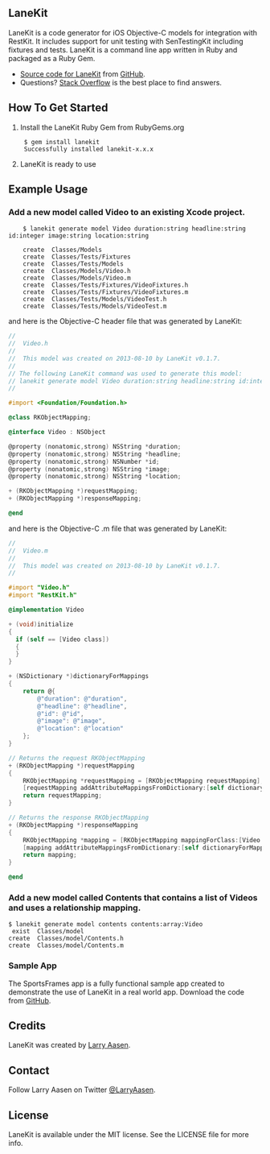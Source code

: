 ## LaneKit


LaneKit is a code generator for iOS Objective-C models for integration with RestKit. It includes support
for unit testing with SenTestingKit including fixtures and tests. LaneKit is a command line app written
in Ruby and packaged as a Ruby Gem.

- [Source code for LaneKit](https://github.com/LarryAasen/LaneKit/zipball/master) from [GitHub](http://github.com).
- Questions? [Stack Overflow](http://stackoverflow.com/questions/tagged/lanekit) is the best place to find answers.

## How To Get Started

1. Install the LaneKit Ruby Gem from RubyGems.org

        $ gem install lanekit
        Successfully installed lanekit-x.x.x
 
2. LaneKit is ready to use

## Example Usage

### Add a new model called Video to an existing Xcode project.

        $ lanekit generate model Video duration:string headline:string id:integer image:string location:string

        create  Classes/Models
        create  Classes/Tests/Fixtures
        create  Classes/Tests/Models
        create  Classes/Models/Video.h
        create  Classes/Models/Video.m
        create  Classes/Tests/Fixtures/VideoFixtures.h
        create  Classes/Tests/Fixtures/VideoFixtures.m
        create  Classes/Tests/Models/VideoTest.h
        create  Classes/Tests/Models/VideoTest.m

and here is the Objective-C header file that was generated by LaneKit:

```objective-c
//
//  Video.h
//
//  This model was created on 2013-08-10 by LaneKit v0.1.7.
//
// The following LaneKit command was used to generate this model:
// lanekit generate model Video duration:string headline:string id:integer image:string location:string
//

#import <Foundation/Foundation.h>

@class RKObjectMapping;

@interface Video : NSObject

@property (nonatomic,strong) NSString *duration;
@property (nonatomic,strong) NSString *headline;
@property (nonatomic,strong) NSNumber *id;
@property (nonatomic,strong) NSString *image;
@property (nonatomic,strong) NSString *location;

+ (RKObjectMapping *)requestMapping;
+ (RKObjectMapping *)responseMapping;

@end
```

and here is the Objective-C .m file that was generated by LaneKit:

```objective-c
//
//  Video.m
//
//  This model was created on 2013-08-10 by LaneKit v0.1.7.
//

#import "Video.h"
#import "RestKit.h"

@implementation Video

+ (void)initialize
{
  if (self == [Video class])
  {
  }
}

+ (NSDictionary *)dictionaryForMappings
{
    return @{
        @"duration": @"duration",
        @"headline": @"headline",
        @"id": @"id",
        @"image": @"image",
        @"location": @"location"
    };
}

// Returns the request RKObjectMapping
+ (RKObjectMapping *)requestMapping
{
    RKObjectMapping *requestMapping = [RKObjectMapping requestMapping];
    [requestMapping addAttributeMappingsFromDictionary:[self dictionaryForMappings]];
    return requestMapping;
}

// Returns the response RKObjectMapping
+ (RKObjectMapping *)responseMapping
{
    RKObjectMapping *mapping = [RKObjectMapping mappingForClass:[Video class]];
    [mapping addAttributeMappingsFromDictionary:[self dictionaryForMappings]];
    return mapping;
}

@end
```


### Add a new model called Contents that contains a list of Videos and uses a relationship mapping.
```
$ lanekit generate model contents contents:array:Video
 exist  Classes/model
create  Classes/model/Contents.h
create  Classes/model/Contents.m
```

### Sample App
The SportsFrames app is a fully functional sample app created to demonstrate the use of LaneKit in a real world app.
Download the code from [GitHub](https://github.com/larryaasen/SportsFrames).

## Credits

LaneKit was created by [Larry Aasen](https://github.com/larryaasen).

## Contact

Follow Larry Aasen on Twitter [@LarryAasen](https://twitter.com/LarryAasen).

## License

LaneKit is available under the MIT license. See the LICENSE file for more info.
